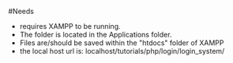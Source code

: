 #Needs
* requires XAMPP to be running.
* The folder is located in the Applications folder.
* Files are/should be saved within the "htdocs" folder of XAMPP
* the local host url is: localhost/tutorials/php/login/login_system/